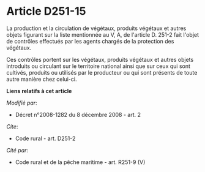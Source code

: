 # Article D251-15

La production et la circulation de végétaux, produits végétaux et autres objets figurant sur la liste mentionnée au V, A, de
l'article D. 251-2 fait l'objet de contrôles effectués par les agents chargés de la protection des végétaux. 

Ces contrôles portent sur les végétaux, produits végétaux et autres objets introduits ou circulant sur le territoire national
ainsi que sur ceux qui sont cultivés, produits ou utilisés par le producteur ou qui sont présents de toute autre manière chez
celui-ci.

**Liens relatifs à cet article**

_Modifié par_:

  - Décret n°2008-1282 du 8 décembre 2008 - art. 2

_Cite_:

  - Code rural - art. D251-2

_Cité par_:

  - Code rural et de la pêche maritime - art. R251-9 (V)
